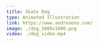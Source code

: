```yaml
---
title: Skate Dog
type: Animated Illustration
link: https://www.andreaono.com/
image: ./dog_1080x1080.png
video: ./dog_video.mp4
---
```

